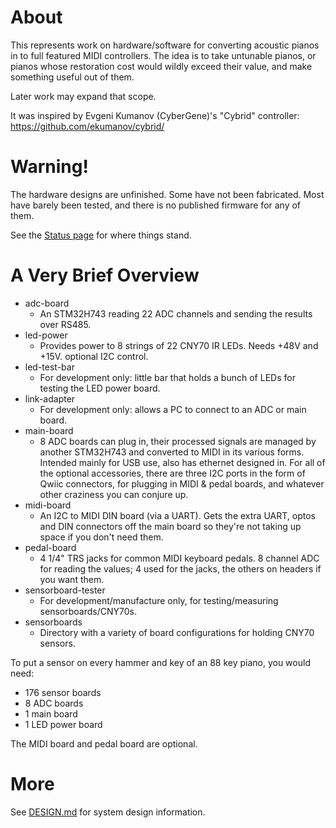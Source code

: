 # About

This represents work on hardware/software for converting acoustic
pianos in to full featured MIDI controllers. The idea is to take
untunable pianos, or pianos whose restoration cost would wildly
exceed their value, and make something useful out of them.

Later work may expand that scope.

It was inspired by Evgeni Kumanov (CyberGene)'s "Cybrid" controller:
https://github.com/ekumanov/cybrid/

# Warning!

The hardware designs are unfinished. Some have not been fabricated.
Most have barely been tested, and there is no published firmware for
any of them.

See the [Status page](https://github.com/jkominek/piano-conversion/wiki/Status) for where things stand.

# A Very Brief Overview

* adc-board
  * An STM32H743 reading 22 ADC channels and sending the results over RS485.
* led-power
  * Provides power to 8 strings of 22 CNY70 IR LEDs. Needs +48V and +15V. optional I2C control.
* led-test-bar
  * For development only: little bar that holds a bunch of LEDs for testing the LED power board.
* link-adapter
  * For development only: allows a PC to connect to an ADC or main board.
* main-board
  * 8 ADC boards can plug in, their processed signals are managed
    by another STM32H743 and converted to MIDI in its various forms.
    Intended mainly for USB use, also has ethernet designed in.
    For all of the optional accessories, there are three I2C ports in
    the form of Qwiic connectors, for plugging in MIDI & pedal boards,
    and whatever other craziness you can conjure up.
* midi-board
  * An I2C to MIDI DIN board (via a UART). Gets the extra UART, optos
    and DIN connectors off the main board so they're not taking up
    space if you don't need them.
* pedal-board
  * 4 1/4" TRS jacks for common MIDI keyboard pedals. 8 channel ADC for reading the values; 4 used for the jacks, the others on headers if you want them.
* sensorboard-tester
  * For development/manufacture only, for testing/measuring sensorboards/CNY70s.
* sensorboards
  * Directory with a variety of board configurations for holding CNY70 sensors.

To put a sensor on every hammer and key of an 88 key piano, you would need:

* 176 sensor boards
* 8 ADC boards
* 1 main board
* 1 LED power board

The MIDI board and pedal board are optional.

# More

See [DESIGN.md](https://github.com/jkominek/piano-conversion/blob/master/DESIGN.md) for system design information.
